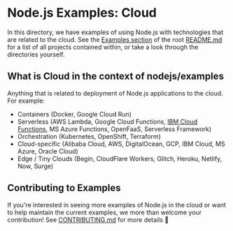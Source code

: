 # Node.js Examples: Cloud

In this directory, we have examples of using Node.js with technologies that are related to the cloud. See the [Examples section](../README.md#examples) of the root [README.md](../README.md) for a list of all projects contained within, or take a look through the directories yourself.

## What is Cloud in the context of nodejs/examples

Anything that is related to deployment of Node.js applications to the cloud. For example:

- Containers (Docker, Google Cloud Run)
- Serverless (AWS Lambda, Google Cloud Functions, [IBM Cloud Functions](serverless/ibm-cloud-functions/README.md), MS Azure Functions, OpenFaaS, Serverless Framework)
- Orchestration (Kubernetes, OpenShift, Terraform)
- Cloud-specific (Alibaba Cloud, AWS, DigitalOcean, GCP, IBM Cloud, MS Azure, Oracle Cloud)
- Edge / Tiny Clouds (Begin, CloudFlare Workers, Glitch, Heroku, Netlify, Now, Surge)

## Contributing to Examples

If you're interested in seeing more examples of Node.js in the cloud or want to help maintain the current examples, we more than welcome your contribution! See [CONTRIBUTING.md](../CONTRIBUTING.md) for more details 🤗
